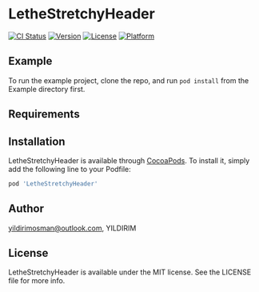 # LetheStretchyHeader

[![CI Status](https://img.shields.io/travis/yildirimosman@outlook.com/LetheStretchyHeader.svg?style=flat)](https://travis-ci.org/yildirimosman@outlook.com/LetheStretchyHeader)
[![Version](https://img.shields.io/cocoapods/v/LetheStretchyHeader.svg?style=flat)](https://cocoapods.org/pods/LetheStretchyHeader)
[![License](https://img.shields.io/cocoapods/l/LetheStretchyHeader.svg?style=flat)](https://cocoapods.org/pods/LetheStretchyHeader)
[![Platform](https://img.shields.io/cocoapods/p/LetheStretchyHeader.svg?style=flat)](https://cocoapods.org/pods/LetheStretchyHeader)

## Example

To run the example project, clone the repo, and run `pod install` from the Example directory first.

## Requirements

## Installation

LetheStretchyHeader is available through [CocoaPods](https://cocoapods.org). To install
it, simply add the following line to your Podfile:

```ruby
pod 'LetheStretchyHeader'
```

## Author

yildirimosman@outlook.com, YILDIRIM

## License

LetheStretchyHeader is available under the MIT license. See the LICENSE file for more info.
